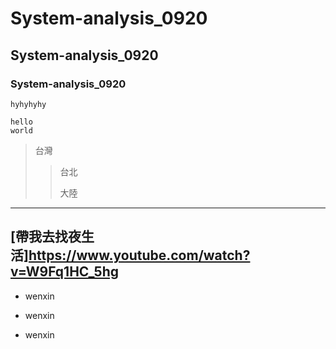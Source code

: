 # System-analysis_0920
## System-analysis_0920
### System-analysis_0920


`hyhyhyhy`
```
hello
world
```

>台灣
>>台北
>>
>>大陸

---
[帶我去找夜生活]<https://www.youtube.com/watch?v=W9Fq1HC_5hg>
---

* wenxin
- wenxin
+ wenxin
